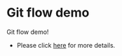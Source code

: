 # Git flow demo

Git flow demo!
- Please click [here](https://jeomi.tistory.com/33) for more details.